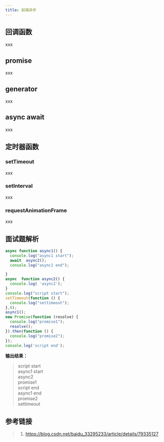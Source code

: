 ```yaml
---
title: 前端异步
---
```


## 回调函数
xxx

## promise
xxx

## generator
xxx

## async await
xxx

## 定时器函数
### setTimeout
xxx
### setInterval
xxx
### requestAnimationFrame
xxx
## 面试题解析
```javascript
async function async1() {
  console.log("async1 start");
  await  async2();
  console.log("async1 end");

}
async  function async2() {
  console.log( 'async2');
}
console.log("script start");
setTimeout(function () {
  console.log("settimeout");
},0);
async1();
new Promise(function (resolve) {
  console.log("promise1");
  resolve();
}).then(function () {
  console.log("promise2");
});
console.log('script end');

```
**输出结果：**
> script start  
  async1 start  
  async2    
  promise1  
  script end    
  async1 end    
  promise2  
  settimeout    

## 参考链接
> 1. https://blog.csdn.net/baidu_33295233/article/details/79335127
